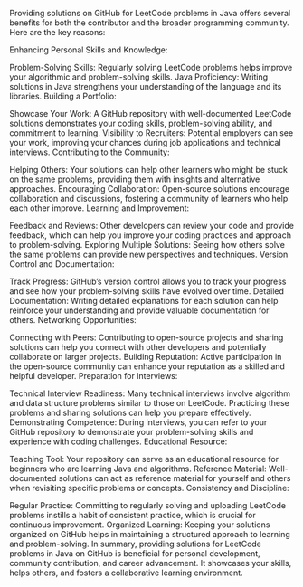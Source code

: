 Providing solutions on GitHub for LeetCode problems in Java offers several benefits for both the contributor and the broader programming community. Here are the key reasons:

Enhancing Personal Skills and Knowledge:

Problem-Solving Skills: Regularly solving LeetCode problems helps improve your algorithmic and problem-solving skills.
Java Proficiency: Writing solutions in Java strengthens your understanding of the language and its libraries.
Building a Portfolio:

Showcase Your Work: A GitHub repository with well-documented LeetCode solutions demonstrates your coding skills, problem-solving ability, and commitment to learning.
Visibility to Recruiters: Potential employers can see your work, improving your chances during job applications and technical interviews.
Contributing to the Community:

Helping Others: Your solutions can help other learners who might be stuck on the same problems, providing them with insights and alternative approaches.
Encouraging Collaboration: Open-source solutions encourage collaboration and discussions, fostering a community of learners who help each other improve.
Learning and Improvement:

Feedback and Reviews: Other developers can review your code and provide feedback, which can help you improve your coding practices and approach to problem-solving.
Exploring Multiple Solutions: Seeing how others solve the same problems can provide new perspectives and techniques.
Version Control and Documentation:

Track Progress: GitHub’s version control allows you to track your progress and see how your problem-solving skills have evolved over time.
Detailed Documentation: Writing detailed explanations for each solution can help reinforce your understanding and provide valuable documentation for others.
Networking Opportunities:

Connecting with Peers: Contributing to open-source projects and sharing solutions can help you connect with other developers and potentially collaborate on larger projects.
Building Reputation: Active participation in the open-source community can enhance your reputation as a skilled and helpful developer.
Preparation for Interviews:

Technical Interview Readiness: Many technical interviews involve algorithm and data structure problems similar to those on LeetCode. Practicing these problems and sharing solutions can help you prepare effectively.
Demonstrating Competence: During interviews, you can refer to your GitHub repository to demonstrate your problem-solving skills and experience with coding challenges.
Educational Resource:

Teaching Tool: Your repository can serve as an educational resource for beginners who are learning Java and algorithms.
Reference Material: Well-documented solutions can act as reference material for yourself and others when revisiting specific problems or concepts.
Consistency and Discipline:

Regular Practice: Committing to regularly solving and uploading LeetCode problems instills a habit of consistent practice, which is crucial for continuous improvement.
Organized Learning: Keeping your solutions organized on GitHub helps in maintaining a structured approach to learning and problem-solving.
In summary, providing solutions for LeetCode problems in Java on GitHub is beneficial for personal development, community contribution, and career advancement. It showcases your skills, helps others, and fosters a collaborative learning environment.
